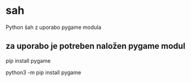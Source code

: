 # sah
Python šah z uporabo pygame modula

## za uporabo je potreben naložen pygame modul

pip install pygame

python3 -m pip install pygame
